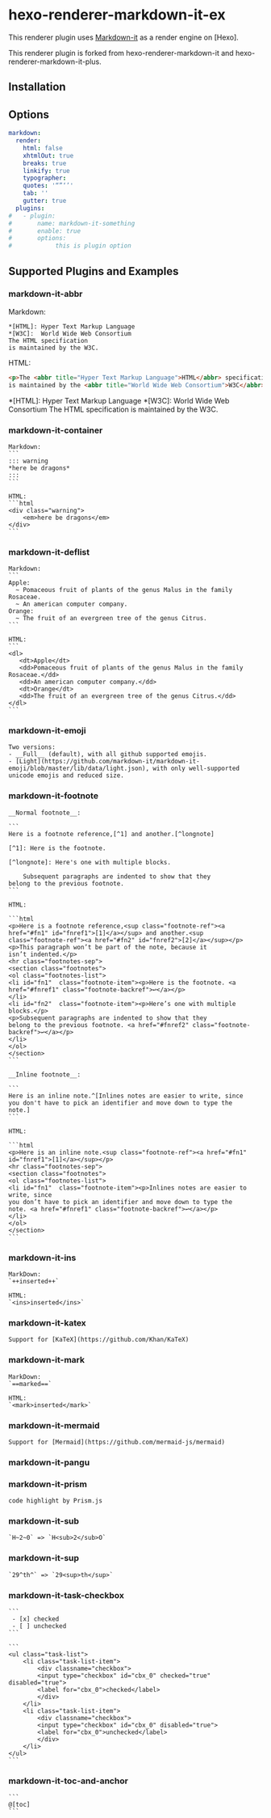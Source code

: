 # hexo-renderer-markdown-it-ex


This renderer plugin uses [Markdown-it](https://github.com/markdown-it/markdown-it) as a render engine on [Hexo]. 

This renderer plugin is forked from hexo-renderer-markdown-it and hexo-renderer-markdown-it-plus. 

## Installation


## Options

``` yml
markdown:
  render:
    html: false
    xhtmlOut: true
    breaks: true
    linkify: true
    typographer: 
    quotes: '“”‘’'
    tab: ''
    gutter: true
  plugins:
#   - plugin:
#       name: markdown-it-something
#       enable: true
#       options:
#            this is plugin option
```


## Supported Plugins and Examples
### markdown-it-abbr
Markdown:
```
*[HTML]: Hyper Text Markup Language
*[W3C]:  World Wide Web Consortium
The HTML specification
is maintained by the W3C.
```

HTML:
```html
<p>The <abbr title="Hyper Text Markup Language">HTML</abbr> specification
is maintained by the <abbr title="World Wide Web Consortium">W3C</abbr>.</p>
```

*[HTML]: Hyper Text Markup Language
*[W3C]:  World Wide Web Consortium
The HTML specification
is maintained by the W3C.

### markdown-it-container
    Markdown:
    ```
    ::: warning
    *here be dragons*
    :::
    ```

    HTML:
    ```html
    <div class="warning">
        <em>here be dragons</em>
    </div>
    ```

### markdown-it-deflist
    Markdown:
    ```
    Apple:
      ~ Pomaceous fruit of plants of the genus Malus in the family Rosaceae.
      ~ An american computer company.
    Orange:
      ~ The fruit of an evergreen tree of the genus Citrus.
    ```

    HTML:
    ```
    <dl>
       <dt>Apple</dt>
       <dd>Pomaceous fruit of plants of the genus Malus in the family Rosaceae.</dd>
       <dd>An american computer company.</dd>
       <dt>Orange</dt>
       <dd>The fruit of an evergreen tree of the genus Citrus.</dd>
    </dl>
    ```
### markdown-it-emoji

    Two versions:
    - __Full__ (default), with all github supported emojis.
    - [Light](https://github.com/markdown-it/markdown-it-emoji/blob/master/lib/data/light.json), with only well-supported unicode emojis and reduced size.

### markdown-it-footnote
    __Normal footnote__:

    ```
    Here is a footnote reference,[^1] and another.[^longnote]

    [^1]: Here is the footnote.

    [^longnote]: Here's one with multiple blocks.

        Subsequent paragraphs are indented to show that they
    belong to the previous footnote.
    ```

    HTML:

    ```html
    <p>Here is a footnote reference,<sup class="footnote-ref"><a href="#fn1" id="fnref1">[1]</a></sup> and another.<sup class="footnote-ref"><a href="#fn2" id="fnref2">[2]</a></sup></p>
    <p>This paragraph won’t be part of the note, because it
    isn’t indented.</p>
    <hr class="footnotes-sep">
    <section class="footnotes">
    <ol class="footnotes-list">
    <li id="fn1"  class="footnote-item"><p>Here is the footnote. <a href="#fnref1" class="footnote-backref">↩</a></p>
    </li>
    <li id="fn2"  class="footnote-item"><p>Here’s one with multiple blocks.</p>
    <p>Subsequent paragraphs are indented to show that they
    belong to the previous footnote. <a href="#fnref2" class="footnote-backref">↩</a></p>
    </li>
    </ol>
    </section>
    ```

    __Inline footnote__:

    ```
    Here is an inline note.^[Inlines notes are easier to write, since
    you don't have to pick an identifier and move down to type the
    note.]
    ```

    HTML:

    ```html
    <p>Here is an inline note.<sup class="footnote-ref"><a href="#fn1" id="fnref1">[1]</a></sup></p>
    <hr class="footnotes-sep">
    <section class="footnotes">
    <ol class="footnotes-list">
    <li id="fn1"  class="footnote-item"><p>Inlines notes are easier to write, since
    you don’t have to pick an identifier and move down to type the
    note. <a href="#fnref1" class="footnote-backref">↩</a></p>
    </li>
    </ol>
    </section>
    ```
### markdown-it-ins
    MarkDown:
    `++inserted++`

    HTML:
    `<ins>inserted</ins>`

### markdown-it-katex
    Support for [KaTeX](https://github.com/Khan/KaTeX)

### markdown-it-mark
    MarkDown:
    `==marked==`

    HTML:
    `<mark>inserted</mark>`

### markdown-it-mermaid
    Support for [Mermaid](https://github.com/mermaid-js/mermaid)

### markdown-it-pangu

### markdown-it-prism
    code highlight by Prism.js

### markdown-it-sub
    `H~2~0` => `H<sub>2</sub>O`

### markdown-it-sup
    `29^th^` => `29<sup>th</sup>`

### markdown-it-task-checkbox
    ```
     - [x] checked
     - [ ] unchecked
    ```

    ```
    <ul class="task-list">
        <li class="task-list-item">
            <div classname="checkbox">
            <input type="checkbox" id="cbx_0" checked="true" disabled="true">
            <label for="cbx_0">checked</label>
            </div>
        </li>
        <li class="task-list-item">
            <div classname="checkbox">
            <input type="checkbox" id="cbx_0" disabled="true">
            <label for="cbx_0">unchecked</label>
            </div>
        </li>
    </ul>
    ```

### markdown-it-toc-and-anchor
    
    ```
    @[toc]
    ```